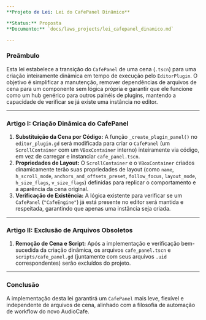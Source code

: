 ```yaml
---
**Projeto de Lei: Lei do CafePanel Dinâmico**

**Status:** Proposta
**Documento:** `docs/laws_projects/lei_cafepanel_dinamico.md`

---
```


### **Preâmbulo**

Esta lei estabelece a transição do `CafePanel` de uma cena (`.tscn`) para uma criação inteiramente dinâmica em tempo de execução pelo `EditorPlugin`. O objetivo é simplificar a manutenção, remover dependências de arquivos de cena para um componente sem lógica própria e garantir que ele funcione como um hub genérico para outros painéis de plugins, mantendo a capacidade de verificar se já existe uma instância no editor.

---

### **Artigo I: Criação Dinâmica do CafePanel**

1.  **Substituição da Cena por Código:** A função `_create_plugin_panel()` no `editor_plugin.gd` será modificada para criar o `CafePanel` (um `ScrollContainer` com um `VBoxContainer` interno) inteiramente via código, em vez de carregar e instanciar `cafe_panel.tscn`.
2.  **Propriedades de Layout:** O `ScrollContainer` e o `VBoxContainer` criados dinamicamente terão suas propriedades de layout (como `name`, `h_scroll_mode`, `anchors_and_offsets_preset`, `follow_focus`, `layout_mode`, `h_size_flags`, `v_size_flags`) definidas para replicar o comportamento e a aparência da cena original.
3.  **Verificação de Existência:** A lógica existente para verificar se um `CafePanel` (`"CafeEngine"`) já está presente no editor será mantida e respeitada, garantindo que apenas uma instância seja criada.

---

### **Artigo II: Exclusão de Arquivos Obsoletos**

1.  **Remoção de Cena e Script:** Após a implementação e verificação bem-sucedida da criação dinâmica, os arquivos `cafe_panel.tscn` e `scripts/cafe_panel.gd` (juntamente com seus arquivos `.uid` correspondentes) serão excluídos do projeto.

---

### **Conclusão**

A implementação desta lei garantirá um `CafePanel` mais leve, flexível e independente de arquivos de cena, alinhado com a filosofia de automação de workflow do novo AudioCafe.
